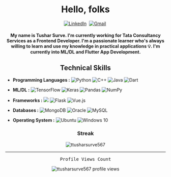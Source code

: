 <h1 align="center"> Hello, folks</h1>

<p align="center">
<a href="https://www.linkedin.com/in/tushar-surve-226691137/"><img src="https://img.shields.io/badge/linkedin-%230077B5.svg?&style=for-the-badge&logo=linkedin&logoColor=white" alt="LinkedIn" /></a>&nbsp;
<a href="mailto:ttusharsurve567@gmail.com"><img src="https://img.shields.io/badge/gmail-%23D14836.svg?&style=for-the-badge&logo=gmail&logoColor=white" alt="Gmail"/></a>&nbsp;
</p>
<h4 align="center">My name is Tushar Surve. I'm currently working for <strong>Tata Consultancy Services</strong> as a Frontend Developer. I'm a passionate learner who's always willing to learn and use my knowledge in practical applications 💡. I'm currently into ML/DL and Flutter App Development.</h4>
<h2 align="center">Technical Skills</h2>

- **Programming Languages :** <img alt="Python" src="https://img.shields.io/badge/python%20-%2314354C.svg?&style=for-the-badge&logo=python&logoColor=white"/> <img alt="C++" src="https://img.shields.io/badge/c++%20-%2300599C.svg?&style=for-the-badge&logo=c%2B%2B&ogoColor=white"/> <img alt="Java" src="https://img.shields.io/badge/java-%23ED8B00.svg?&style=for-the-badge&logo=java&logoColor=white"/> <img alt="Dart" src="https://img.shields.io/badge/dart-%230175C2.svg?&style=for-the-badge&logo=dart&logoColor=white"/>


- **ML/DL :** <img alt="TensorFlow" src="https://img.shields.io/badge/TensorFlow%20-%23FF6F00.svg?&style=for-the-badge&logo=TensorFlow&logoColor=white" /> <img alt="Keras" src="https://img.shields.io/badge/Keras%20-%23D00000.svg?&style=for-the-badge&logo=Keras&logoColor=white"/> <img alt="Pandas" src="https://img.shields.io/badge/pandas%20-%23150458.svg?&style=for-the-badge&logo=pandas&logoColor=white" /> <img alt="NumPy" src="https://img.shields.io/badge/numpy%20-%23013243.svg?&style=for-the-badge&logo=numpy&logoColor=white" />

- **Frameworks :** <img src="https://img.shields.io/badge/Flutter%20-%2302569B.svg?&style=for-the-badge&logo=Flutter&logoColor=white" /> <img alt="Flask" src="https://img.shields.io/badge/flask%20-%23000.svg?&style=for-the-badge&logo=flask&logoColor=white"/> ![Vue.js](https://img.shields.io/badge/vuejs-%2335495e.svg?style=for-the-badge&logo=vuedotjs&logoColor=%234FC08D)

- **Databases :** <img alt="MongoDB" src ="https://img.shields.io/badge/MongoDB-%234ea94b.svg?&style=for-the-badge&logo=mongodb&logoColor=white"/> <img alt="Oracle" src ="https://img.shields.io/badge/oracle%20-%23F00000.svg?&style=for-the-badge&logo=oracle&logoColor=white" /> <img alt="MySQL" src="https://img.shields.io/badge/mysql-%2300f.svg?&style=for-the-badge&logo=mysql&logoColor=white"/>

- **Operating System :** <img alt="Ubuntu" src="https://img.shields.io/badge/Ubuntu-E95420?style=for-the-badge&logo=ubuntu&logoColor=white" /> <img alt="Windows 10" src="https://img.shields.io/badge/Windows-0078D6?style=for-the-badge&logo=windows&logoColor=white" />

<h3 align="center">Streak</h3>
<p align="center"><img align="center" src="https://github-readme-streak-stats.herokuapp.com/?user=ttusharsurve567&theme=dark" alt="ttusharsurve567" /></p>

<hr/>
<p align="center"> 
  <samp>
    Profile Views Count
  </samp>
</p>

<p align="center"> 
  <img src="https://profile-counter.glitch.me/ttusharsurve567/count.svg" alt="ttusharsurve567 profile views" /> 
</p>


